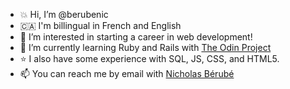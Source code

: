 - :boom: Hi, I’m @berubenic
- &#127464;&#127462; I'm billingual in French and English 
- 👀 I’m interested in starting a career in web development!
- 🌱 I’m currently learning Ruby and Rails with [The Odin Project](https://www.theodinproject.com)
- :star: I also have some experience with SQL, JS, CSS, and HTML5.
- 📫 You can reach me by email with <a href="mailto:berubenic@gmail.com" target="_blank">Nicholas Bérubé</a>
